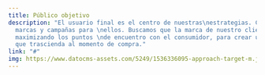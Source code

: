 ```yaml
---
title: Público objetivo
description: "El usuario final es el centro de nuestras\nestrategias. Construimos
  marcas y campañas para \nellos. Buscamos que la marca de nuestro cliente se interiorice,
  maximizando los puntos \nde encuentro con el consumidor, para crear un fuerte vínculo
  que trascienda al momento de compra."
link: "#"
img: https://www.datocms-assets.com/5249/1536336095-approach-target-m.jpg
---
```


